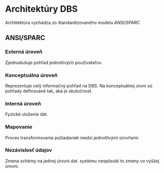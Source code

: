 # Architektúry DBS
Architektúra vychádza zo štandardizovaného modelu *ANSI/SPARC*

## ANSI/SPARC
### Externá úroveň
Zjednodušuje pohľad jednotlivých používateľov.

### Konceptuálna úroveň
Reprezentuje celý informačný pohľad na DBS.
Na konceptuálnej úroni sú pohľady definované tak, aká je skutočnosť.

### Interná úroveň
Fyzické uloženie dát.

### Mapovanie
Proces transformovania požiadaviek medzi jednotlivými úrovňami.

### Nezávislosť údajov
Zmena schémy na jednej úrovni dat. systému nespôsobí to zmeny vo vyššej úrovni.